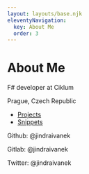```yaml
---
layout: layouts/base.njk
eleventyNavigation:
  key: About Me
  order: 3
---
```

# About Me

F# developer at Ciklum

Prague, Czech Republic

* [Projects](projects)
* [Snippets](snippets)

Github: @jindraivanek

Gitlab: @jindraivanek

Twitter: @jindraivanek
